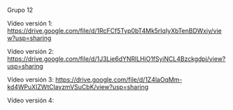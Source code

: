 Grupo 12

Vídeo versión 1: https://drive.google.com/file/d/1RcFCf5Typ0bT4Mk5rIqIyXbTenBDWxiy/view?usp=sharing

Vídeo versión 2: https://drive.google.com/file/d/1J3Lie6dYNRlLHiO1fSyiNCL4Bzckgdpj/view?usp=sharing

Vídeo versión 3: https://drive.google.com/file/d/1Z4laOqMm-kd4WPuXIZWtClayzmVSuCbK/view?usp=sharing

Vídeo versión 4: 

